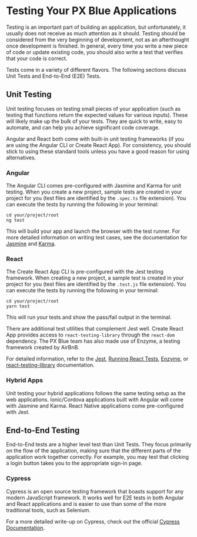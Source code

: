 # Testing Your PX Blue Applications
Testing is an important part of building an application, but unfortunately, it usually does not receive as much attention as it should. Testing should be considered from the very beginning of development, not as an afterthought once development is finished. In general, every time you write a new piece of code or update existing code, you should also write a test that verifies that your code is correct.

Tests come in a variety of different flavors. The following sections discuss Unit Tests and End-to-End (E2E) Tests.

## Unit Testing 
Unit testing focuses on testing small pieces of your application (such as testing that functions return the expected values for various inputs). These will likely make up the bulk of your tests. They are quick to write, easy to automate, and can help you achieve significant code coverage.

Angular and React both come with built-in unit testing frameworks (if you are using the Angular CLI or Create React App). For consistency, you should stick to using these standard tools unless you have a good reason for using alternatives. 

### Angular
The Angular CLI comes pre-configured with Jasmine and Karma for unit testing. When you create a new project, sample tests are created in your project for you (test files are identified by the ```.spec.ts``` file extension). You can execute the tests by running the following in your terminal:
```
cd your/project/root
ng test
```
This will build your app and launch the browser with the test runner. For more detailed information on writing test cases, see the documentation for [Jasmine](https://jasmine.github.io/2.0/introduction) and [Karma](https://karma-runner.github.io/latest/index.html).

### React
The Create React App CLI is pre-configured with the Jest testing framework. When creating a new project, a sample test is created in your project for you (test files are identified by the ```.test.js``` file extension). You can execute the tests by running the following in your terminal:
```
cd your/project/root
yarn test
```

This will run your tests and show the pass/fail output in the terminal.

There are additional test utilities that complement Jest well. Create React App provides access to ```react-testing-library``` through the ```react-dom``` dependency. The PX Blue team has also made use of Enzyme, a testing framework created by AirBnB. 

For detailed information, refer to the [Jest](https://github.com/facebook/jest), [Running React Tests](https://facebook.github.io/create-react-app/docs/running-tests), [Enzyme](https://airbnb.io/enzyme/), or [react-testing-library](https://github.com/kentcdodds/react-testing-library) documentation.

### Hybrid Apps
Unit testing your hybrid applications follows the same testing setup as the web applications. Ionic/Cordova applications built with Angular will come with Jasmine and Karma. React Native applications come pre-configured with Jest.

## End-to-End Testing
End-to-End tests are a higher level test than Unit Tests. They focus primarily on the flow of the application, making sure that the different parts of the application work together correctly. For example, you may test that clicking a login button takes you to the appropriate sign-in page.

### Cypress
Cypress is an open source testing framework that boasts support for any modern JavaScript framework. It works well for E2E tests in both Angular and React applications and is easier to use than some of the more traditional tools, such as Selenium. 

For a more detailed write-up on Cypress, check out the official [Cypress Documentation](https://docs.cypress.io/guides/getting-started/installing-cypress.html#System-requirements).
